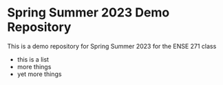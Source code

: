 # Spring Summer 2023 Demo Repository

This is a demo repository for Spring Summer 2023 for the ENSE 271 class

- this is a list
- more things
- yet more things